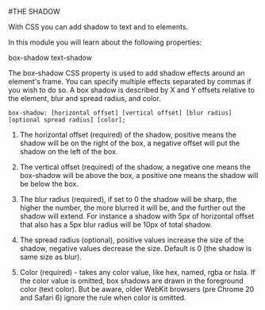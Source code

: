 #THE SHADOW

With CSS you can add shadow to text and to elements.

In this module you will learn about the following properties:

box-shadow
text-shadow


The box-shadow CSS property is used to add shadow effects around an element's frame. You can specify multiple effects separated by commas if you wish to do so. A box shadow is described by X and Y offsets relative to the element, blur and spread radius, and color.


```
box-shadow: [horizontal offset] [vertical offset] [blur radius] [optional spread radius] [color];
```


1. The horizontal offset (required) of the shadow, positive means the shadow will be on the right of the box, a negative offset will put the shadow on the left of the box.

2. The vertical offset (required) of the shadow, a negative one means the box-shadow will be above the box, a positive one means the shadow will be below the box.

3. The blur radius (required), if set to 0 the shadow will be sharp, the higher the number, the more blurred it will be, and the further out the shadow will extend. For instance a shadow with 5px of horizontal offset that also has a 5px blur radius will be 10px of total shadow.

4. The spread radius (optional), positive values increase the size of the shadow, negative values decrease the size. Default is 0 (the shadow is same size as blur).

5. Color (required) - takes any color value, like hex, named, rgba or hsla. If the color value is omitted, box shadows are drawn in the foreground color (text color). But be aware, older WebKit browsers (pre Chrome 20 and Safari 6) ignore the rule when color is omitted.
